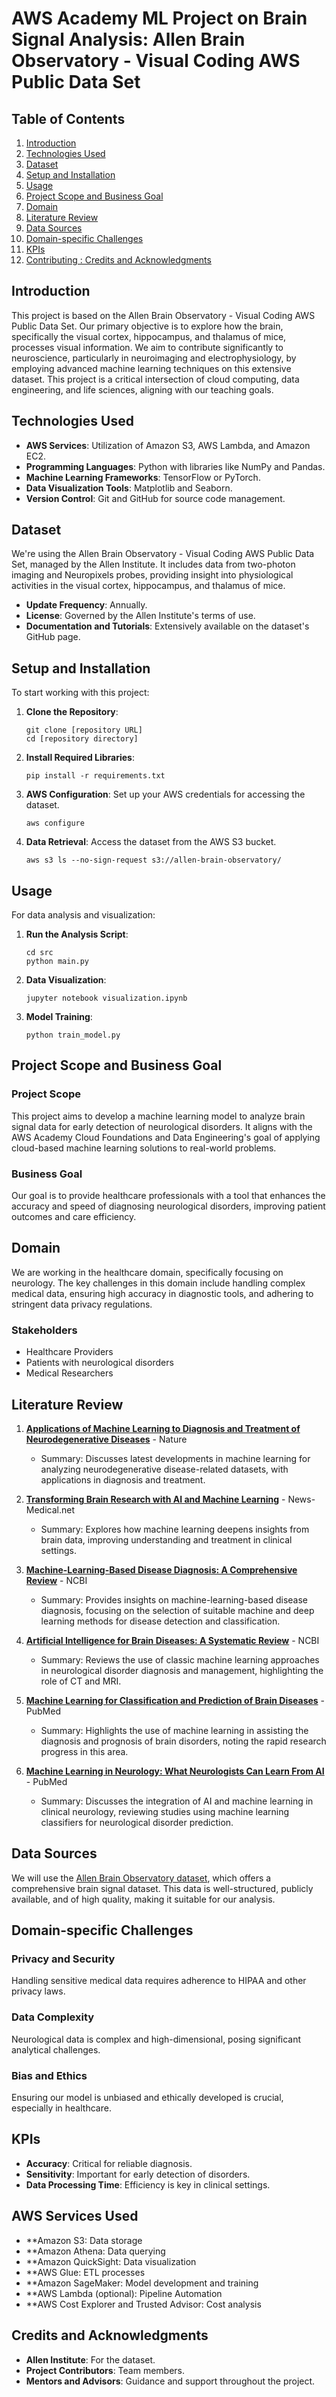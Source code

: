 # AWS Academy ML Project on Brain Signal Analysis: Allen Brain Observatory - Visual Coding AWS Public Data Set

## Table of Contents

1. [Introduction](#introduction)
2. [Technologies Used](#technologies-used)
3. [Dataset](#dataset)
4. [Setup and Installation](#setup-and-installation)
5. [Usage](#usage)
6. [Project Scope and Business Goal](#project-scope-and-business-goal)
7. [Domain](#domain)
8. [Literature Review](#literature-review)
9. [Data Sources](#data-sources)
10. [Domain-specific Challenges](#domain-specific-challenges)
11. [KPIs](#kpis)
12. [Contributing : Credits and Acknowledgments](#credits-and-acknowledgments)

## Introduction

This project is based on the Allen Brain Observatory - Visual Coding AWS Public Data Set. Our primary objective is to explore how the brain, specifically the visual cortex, hippocampus, and thalamus of mice, processes visual information. We aim to contribute significantly to neuroscience, particularly in neuroimaging and electrophysiology, by employing advanced machine learning techniques on this extensive dataset. This project is a critical intersection of cloud computing, data engineering, and life sciences, aligning with our teaching goals.

## Technologies Used

- **AWS Services**: Utilization of Amazon S3, AWS Lambda, and Amazon EC2.
- **Programming Languages**: Python with libraries like NumPy and Pandas.
- **Machine Learning Frameworks**: TensorFlow or PyTorch.
- **Data Visualization Tools**: Matplotlib and Seaborn.
- **Version Control**: Git and GitHub for source code management.

## Dataset

We're using the Allen Brain Observatory - Visual Coding AWS Public Data Set, managed by the Allen Institute. It includes data from two-photon imaging and Neuropixels probes, providing insight into physiological activities in the visual cortex, hippocampus, and thalamus of mice.

- **Update Frequency**: Annually.
- **License**: Governed by the Allen Institute's terms of use.
- **Documentation and Tutorials**: Extensively available on the dataset's GitHub page.

## Setup and Installation

To start working with this project:

1. **Clone the Repository**:

       git clone [repository URL]
       cd [repository directory]
2. **Install Required Libraries**:

       pip install -r requirements.txt
3. **AWS Configuration**:
Set up your AWS credentials for accessing the dataset.

       aws configure
4. **Data Retrieval**:
Access the dataset from the AWS S3 bucket.

       aws s3 ls --no-sign-request s3://allen-brain-observatory/

## Usage

For data analysis and visualization:

1. **Run the Analysis Script**:

       cd src
       python main.py
2. **Data Visualization**:

       jupyter notebook visualization.ipynb
3. **Model Training**:

       python train_model.py

## Project Scope and Business Goal
### Project Scope
This project aims to develop a machine learning model to analyze brain signal data for early detection of neurological disorders. It aligns with the AWS Academy Cloud Foundations and Data Engineering's goal of applying cloud-based machine learning solutions to real-world problems.

### Business Goal
Our goal is to provide healthcare professionals with a tool that enhances the accuracy and speed of diagnosing neurological disorders, improving patient outcomes and care efficiency.

## Domain
We are working in the healthcare domain, specifically focusing on neurology. The key challenges in this domain include handling complex medical data, ensuring high accuracy in diagnostic tools, and adhering to stringent data privacy regulations.

### Stakeholders
- Healthcare Providers
- Patients with neurological disorders
- Medical Researchers

## Literature Review

1. **[Applications of Machine Learning to Diagnosis and Treatment of Neurodegenerative Diseases](https://www.nature.com/articles/s41582-019-0255-9)** - Nature
   - Summary: Discusses latest developments in machine learning for analyzing neurodegenerative disease-related datasets, with applications in diagnosis and treatment.
   
2. **[Transforming Brain Research with AI and Machine Learning](https://www.news-medical.net/news/20210920/Transforming-brain-research-with-AI-and-machine-learning.aspx)** - News-Medical.net
   - Summary: Explores how machine learning deepens insights from brain data, improving understanding and treatment in clinical settings.

3. **[Machine-Learning-Based Disease Diagnosis: A Comprehensive Review](https://www.ncbi.nlm.nih.gov/pmc/articles/PMC7730600/)** - NCBI
   - Summary: Provides insights on machine-learning-based disease diagnosis, focusing on the selection of suitable machine and deep learning methods for disease detection and classification.

4. **[Artificial Intelligence for Brain Diseases: A Systematic Review](https://www.ncbi.nlm.nih.gov/pmc/articles/PMC7395214/)** - NCBI
   - Summary: Reviews the use of classic machine learning approaches in neurological disorder diagnosis and management, highlighting the role of CT and MRI.

5. **[Machine Learning for Classification and Prediction of Brain Diseases](https://pubmed.ncbi.nlm.nih.gov/32195561/)** - PubMed
   - Summary: Highlights the use of machine learning in assisting the diagnosis and prognosis of brain disorders, noting the rapid research progress in this area.

6. **[Machine Learning in Neurology: What Neurologists Can Learn From AI](https://pubmed.ncbi.nlm.nih.gov/31781736/)** - PubMed
   - Summary: Discusses the integration of AI and machine learning in clinical neurology, reviewing studies using machine learning classifiers for neurological disorder prediction.

## Data Sources
We will use the [Allen Brain Observatory dataset](https://registry.opendata.aws/allen-brain-observatory/), which offers a comprehensive brain signal dataset. This data is well-structured, publicly available, and of high quality, making it suitable for our analysis.

## Domain-specific Challenges
### Privacy and Security
Handling sensitive medical data requires adherence to HIPAA and other privacy laws.

### Data Complexity
Neurological data is complex and high-dimensional, posing significant analytical challenges.

### Bias and Ethics
Ensuring our model is unbiased and ethically developed is crucial, especially in healthcare.

## KPIs
- **Accuracy**: Critical for reliable diagnosis.
- **Sensitivity**: Important for early detection of disorders.
- **Data Processing Time**: Efficiency is key in clinical settings.

## AWS Services Used
- **Amazon S3: Data storage
- **Amazon Athena: Data querying
- **Amazon QuickSight: Data visualization
- **AWS Glue: ETL processes
- **Amazon SageMaker: Model development and training
- **AWS Lambda (optional): Pipeline Automation
- **AWS Cost Explorer and Trusted Advisor: Cost analysis

## Credits and Acknowledgments

- **Allen Institute**: For the dataset.
- **Project Contributors**: Team members.
- **Mentors and Advisors**: Guidance and support throughout the project.

